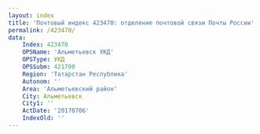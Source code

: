 ```yaml
---
layout: index
title: 'Почтовый индекс 423470: отделение почтовой связи Почты России'
permalink: /423470/
data:
    Index: 423470
    OPSName: 'Альметьевск УКД'
    OPSType: УКД
    OPSSubm: 421700
    Region: 'Татарстан Республика'
    Autonom: ''
    Area: 'Альметьевский район'
    City: Альметьевск
    City1: ''
    ActDate: '20170706'
    IndexOld: ''
---
```

